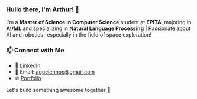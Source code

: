 ### Hullo there, I'm Arthur! 👋

I'm a **Master of Science in Computer Science** student at **EPITA**, majoring in **AI/ML** and specializing in **Natural Language Processing** | Passionate about AI and robotics- especially in the field of space exploration!

### 📫 Connect with Me
- 💼 [LinkedIn](https://www.linkedin.com/in/arthur-guelennoc/)
- 📧 Email: aguelennoc@gmail.com
- 🌐 [Portfolio](https://arthurguelennoc.com/)

Let's build something awesome together 🚀
